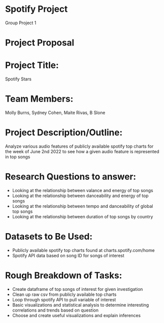 # Spotify Project
Group Project 1

# Project Proposal

# Project Title: 
Spotify Stars 

# Team Members: 
Molly Burns, Sydney Cohen, Maite Rivas,  B Slone

# Project Description/Outline: 
Analyze various audio features of publicly available spotify top charts for the week of June 2nd 2022 to see how a given audio feature is represented in top songs 

# Research Questions to answer: 
* Looking at the relationship between valance and energy of top songs 
* Looking at the relationship between danceability and energy of top songs
* Looking at the relationship between tempo and danceability of global top songs 
* Looking at the relationship between duration of top songs by country 

# Datasets to Be Used:
* Publicly available spotify top charts found at charts.spotify.com/home
* Spotify API data based on song ID for songs of interest 

# Rough Breakdown of Tasks: 
* Create dataframe of top songs of interest for given investigation
* Clean up raw csv from publicly available top charts 
* Loop through spotify API to pull variable of interest 
* Basic visualizations and statistical analysis to determine interesting correlations and trends based on question
* Choose and create useful visualizations and explain inferences 
